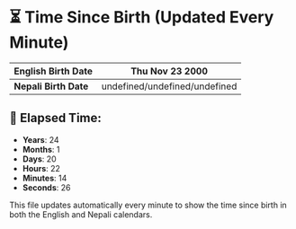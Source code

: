 # ⏳ Time Since Birth (Updated Every Minute)

| **English Birth Date** | Thu Nov 23 2000 |
|------------------------|-------------------------------------|
| **Nepali Birth Date**  | undefined/undefined/undefined                  |

## 📅 Elapsed Time:

- **Years**: 24
- **Months**: 1
- **Days**: 20
- **Hours**: 22
- **Minutes**: 14
- **Seconds**: 26

This file updates automatically every minute to show the time since birth in both the English and Nepali calendars.